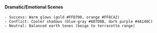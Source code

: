 #### Dramatic/Emotional Scenes

```
- Success: Warm glows (gold #FFD700, orange #FF8C42)
- Conflict: Cooler shadows (blue-gray #607D8B, dark purple #4A148C)
- Neutral: Balanced earth tones (beige to terracotta range)
```
